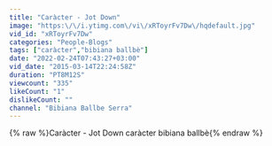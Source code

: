 ```yaml
---
title: "Caràcter - Jot Down"
image: "https:\/\/i.ytimg.com\/vi\/xRToyrFv7Dw\/hqdefault.jpg"
vid_id: "xRToyrFv7Dw"
categories: "People-Blogs"
tags: ["caràcter","bibiana ballbè"]
date: "2022-02-24T07:43:27+03:00"
vid_date: "2015-03-14T22:24:58Z"
duration: "PT8M12S"
viewcount: "335"
likeCount: "1"
dislikeCount: ""
channel: "Bibiana Ballbe Serra"
---
```

{% raw %}Caràcter - Jot Down caràcter bibiana ballbè{% endraw %}
